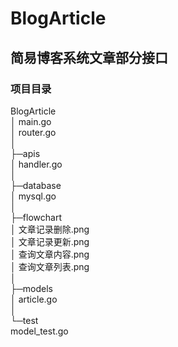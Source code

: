 # BlogArticle

## 简易博客系统文章部分接口

### 项目目录

BlogArticle <br>
  │  main.go <br>
  │  router.go <br>
  │ <br>
  ├─apis <br>
  │      handler.go <br>
  │ <br>
  ├─database <br>
  │      mysql.go <br>
  │ <br>
  ├─flowchart <br>
  │      文章记录删除.png <br>
  │      文章记录更新.png <br>
  │      查询文章内容.png <br>
  │      查询文章列表.png <br>
  │ <br>
  ├─models <br>
  │      article.go <br>
  │ <br>
  └─test <br>
          model_test.go <br>
